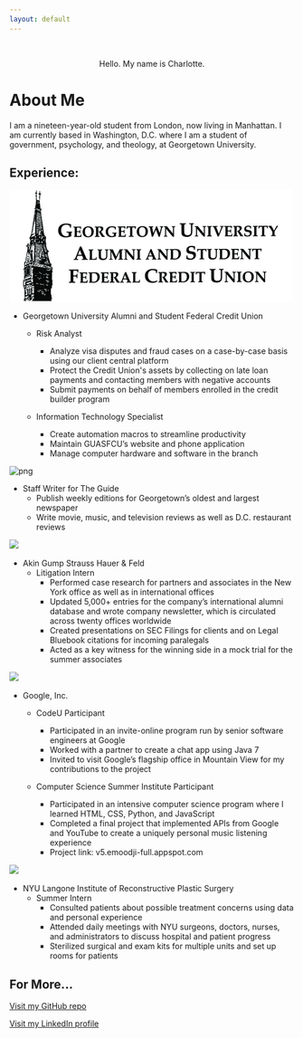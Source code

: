 ```yaml
---
layout: default
---
```

<br>

<p align="center">
Hello.
My name is Charlotte.
</p>

# [](#header-1)About Me

I am a nineteen-year-old student from London, now living in Manhattan. I am currently based in Washington, D.C. where I am a 
student of government, psychology, and theology, at Georgetown University.

## [](#header-2)Experience:

![png](guasfcu.png)
- Georgetown University Alumni and Student Federal Credit Union
  - Risk Analyst
    - Analyze visa disputes and fraud cases on a case-by-case basis using our client central platform
    - Protect the Credit Union's assets by collecting on late loan payments and contacting members with negative accounts
    - Submit payments on behalf of members enrolled in the credit builder program

  - Information Technology Specialist
    - Create automation macros to streamline productivity
    - Maintain GUASFCU’s website and phone application
    - Manage computer hardware and software in the branch
    
![png](example.png)
  - Staff Writer for The Guide
    - Publish weekly editions for Georgetown’s oldest and largest newspaper
    - Write movie, music, and television reviews as well as D.C. restaurant reviews

![](https://www.akingump.com/images/content/4/1/v2/41127.jpg)
- Akin Gump Strauss Hauer & Feld
  - Litigation Intern
    - Performed case research for partners and associates in the New York office as well as in international offices
    - Updated 5,000+ entries for the company’s international alumni database and wrote company newsletter, which is circulated across twenty offices worldwide
    - Created presentations on SEC Filings for clients and on Legal Bluebook citations for incoming paralegals 
    - Acted as a key witness for the winning side in a mock trial for the summer associates

![](https://cdn4.iconfinder.com/data/icons/new-google-logo-2015/400/new-google-favicon-128.png)
- Google, Inc.
  - CodeU Participant
    - Participated in an invite-online program run by senior software engineers at Google
    - Worked with a partner to create a chat app using Java 7
    - Invited to visit Google’s flagship office in Mountain View for my contributions to the project

  - Computer Science Summer Institute Participant
    - Participated in an intensive computer science program where I learned HTML, CSS, Python, and JavaScript
    - Completed a final project that implemented APIs from Google and YouTube to create a uniquely personal music listening experience   
    - Project link: v5.emoodji-full.appspot.com
    

![](https://logo.clearbit.com/www.med.nyu.edu)
- NYU Langone Institute of Reconstructive Plastic Surgery
  - Summer Intern
      - Consulted patients about possible treatment concerns using data and personal experience
      - Attended daily meetings with NYU surgeons, doctors, nurses, and administrators to discuss hospital and patient progress
      - Sterilized surgical and exam kits for multiple units and set up rooms for patients


## [](#header-3)For More...
[Visit my GitHub repo](https://www.github.com/charlinds)

[Visit my LinkedIn profile](https://www.linkedin.com/in/charlotte-lindsay/)
